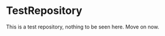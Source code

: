TestRepository
==============

This is a test repository, nothing to be seen here. Move on now.  
 
 
   
  
   
     
             
        
          
            
          
       
     
       
   
     
    
  
  
 
 
 
